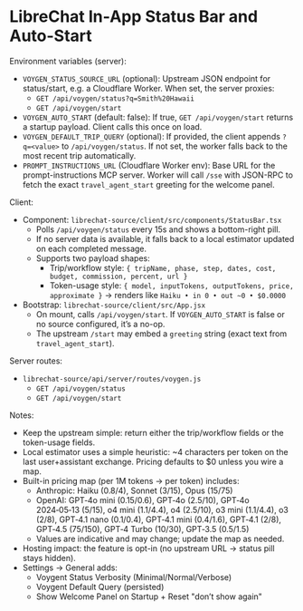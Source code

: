 # LibreChat In-App Status Bar and Auto-Start

Environment variables (server):

- `VOYGEN_STATUS_SOURCE_URL` (optional): Upstream JSON endpoint for status/start, e.g. a Cloudflare Worker. When set, the server proxies:
  - `GET /api/voygen/status?q=Smith%20Hawaii`
  - `GET /api/voygen/start`
- `VOYGEN_AUTO_START` (default: false): If true, `GET /api/voygen/start` returns a startup payload. Client calls this once on load.
- `VOYGEN_DEFAULT_TRIP_QUERY` (optional): If provided, the client appends `?q=<value>` to `/api/voygen/status`. If not set, the worker falls back to the most recent trip automatically.
 - `PROMPT_INSTRUCTIONS_URL` (Cloudflare Worker env): Base URL for the prompt-instructions MCP server. Worker will call `/sse` with JSON-RPC to fetch the exact `travel_agent_start` greeting for the welcome panel.

Client:

- Component: `librechat-source/client/src/components/StatusBar.tsx`
  - Polls `/api/voygen/status` every 15s and shows a bottom-right pill.
  - If no server data is available, it falls back to a local estimator updated on each completed message.
  - Supports two payload shapes:
    - Trip/workflow style: `{ tripName, phase, step, dates, cost, budget, commission, percent, url }`
    - Token-usage style: `{ model, inputTokens, outputTokens, price, approximate }` → renders like `Haiku • in 0 • out ~0 • $0.0000`
- Bootstrap: `librechat-source/client/src/App.jsx`
  - On mount, calls `/api/voygen/start`. If `VOYGEN_AUTO_START` is false or no source configured, it’s a no-op.
  - The upstream `/start` may embed a `greeting` string (exact text from `travel_agent_start`).

Server routes:

- `librechat-source/api/server/routes/voygen.js`
  - `GET /api/voygen/status`
  - `GET /api/voygen/start`

Notes:

- Keep the upstream simple: return either the trip/workflow fields or the token-usage fields.
- Local estimator uses a simple heuristic: ~4 characters per token on the last user+assistant exchange. Pricing defaults to $0 unless you wire a map.
 - Built-in pricing map (per 1M tokens → per token) includes:
   - Anthropic: Haiku (0.8/4), Sonnet (3/15), Opus (15/75)
   - OpenAI: GPT‑4o mini (0.15/0.6), GPT‑4o (2.5/10), GPT‑4o 2024‑05‑13 (5/15), o4 mini (1.1/4.4), o4 (2.5/10), o3 mini (1.1/4.4), o3 (2/8), GPT‑4.1 nano (0.1/0.4), GPT‑4.1 mini (0.4/1.6), GPT‑4.1 (2/8), GPT‑4.5 (75/150), GPT‑4 Turbo (10/30), GPT‑3.5 (0.5/1.5)
   - Values are indicative and may change; update the map as needed.
- Hosting impact: the feature is opt-in (no upstream URL → status pill stays hidden).
 - Settings → General adds:
   - Voygent Status Verbosity (Minimal/Normal/Verbose)
   - Voygent Default Query (persisted)
   - Show Welcome Panel on Startup + Reset "don’t show again"
